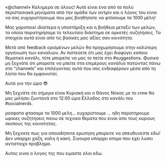«@channel»
Καλημερα σε όλους! Αυτό είναι ένα από τα πολύ περιστασιακά  μηνύματα από την ομάδα των αντμίν και ο λόγος του είναι να σας ευχαριστήσουμε που μας βοηθήσατε να φτάσουμε τα 1000 μέλη!

Μας χαροποιεί ιδιαίτερα η υποστήριξη και η βοήθεια μεταξύ των μελών, τα οποία παρατηρήσαμε το τελευταίο διάστημα σε αρκετές συζητήσεις.  Τα στοιχεία αυτά είναι από τις βασικές μας αξίες σαν κοινότητα. 

Μετά από feedback ορισμένων μελών θα προχωρήσουμε στην καλύτερη οργάνωση των καναλιών. Αν πιστεύετε ότι μας έχει διαφύγει καποιο θεματικό κανάλι, τότε μπορείτε να μας το πείτε στο #suggestions. Φυσικά μη ξεχνάτε ότι μπορείτε να μπείτε στα επιμέρους κανάλια πατώντας πάνω στο “channels” και επιλέγοντας αυτά που σας ενδιαφέρουν μέσα από τη λίστα που θα εμφανιστεί. 

Αυτά για την ώρα 😎

Μη ξεχνάτε ότι σήμερα είναι Κυριακή και ο Θάνος Νόκας με το crew θα μας μιλήσει ζωντανά στο 12:00 ώρα Ελλαδος στο κανάλι του #socialnerds.


ροσφατα φτασαμε τα 1000 μελη… ευχαριστουμε … ηδη παρατηρουμε ωραιες συζητησεις πανω σε τεχνικα θεματα που ειναι απο τους κυριους σκοπους της κοινοτητας.


Μη ξεχνατε πως για οποιαδηποτε ερωτηση μπορειτε να απευθυνεστε εδω! Δεν υπαρχει χαζη, καλη ή κακή. Σιγουρα υπαρχει ατομο που εχει λυσει αντιστοιχο προβλημα.

Αυτος ειναι ο λογος της που ειμαστε ολοι εδω.